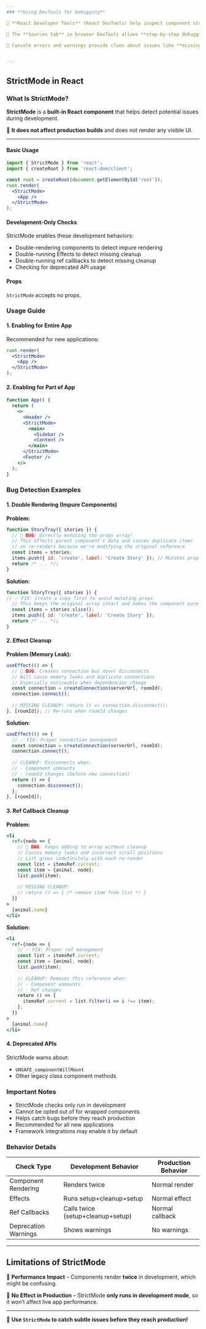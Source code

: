 ```yaml
--- 
### **Using DevTools for Debugging**  

🔹 **React Developer Tools** (React DevTools) help inspect component structure, props, and state.  

🔹 The **Sources tab** in browser DevTools allows **step-by-step debugging** to find logical errors.  

🔹 Console errors and warnings provide clues about issues like **missing keys in lists** or **invalid prop types**.  


---
```


## **StrictMode in React**  

 ### **What Is StrictMode?**  

**StrictMode** is a **built-in React component** that helps detect potential issues during development.  

🚀 **It does not affect production builds** and does not render any visible UI.  


---

#### **Basic Usage**

```jsx
import { StrictMode } from 'react';
import { createRoot } from 'react-dom/client';

const root = createRoot(document.getElementById('root'));
root.render(
  <StrictMode>
    <App />
  </StrictMode>
);
```

#### **Development-Only Checks**

StrictMode enables these development behaviors:
- Double-rendering components to detect impure rendering
- Double-running Effects to detect missing cleanup
- Double-running ref callbacks to detect missing cleanup
- Checking for deprecated API usage

#### **Props**
`StrictMode` accepts no props.

### **Usage Guide**

#### **1. Enabling for Entire App**

Recommended for new applications:
```jsx
root.render(
  <StrictMode>
    <App />
  </StrictMode>
);
```

#### **2. Enabling for Part of App**

```jsx
function App() {
  return (
    <>
      <Header />
      <StrictMode>
        <main>
          <Sidebar />
          <Content />
        </main>
      </StrictMode>
      <Footer />
    </>
  );
}
```

### **Bug Detection Examples**

#### **1. Double Rendering (Impure Components)**
**Problem:**
```jsx
function StoryTray({ stories }) {
  // 🚨 BUG: Directly mutating the props array!
  // This affects parent component's data and causes duplicate items
  // on re-renders because we're modifying the original reference
  const items = stories;
  items.push({ id: 'create', label: 'Create Story' }); // Mutates prop directly
  return /* ... */;
}
```

**Solution:**
```jsx
function StoryTray({ stories }) {
// ✅ FIX: Create a copy first to avoid mutating props
  // This keeps the original array intact and makes the component pure
  const items = stories.slice(); 
  items.push({ id: 'create', label: 'Create Story' });
  return /* ... */;
}
```

#### **2. Effect Cleanup**
**Problem (Memory Leak):**
```jsx
useEffect(() => {
  // 🚨 BUG: Creates connection but never disconnects
  // Will cause memory leaks and duplicate connections
  // Especially noticeable when dependencies change
  const connection = createConnection(serverUrl, roomId);
  connection.connect();
  
  // MISSING CLEANUP: return () => connection.disconnect();
}, [roomId]); // Re-runs when roomId changes
```

**Solution:**
```jsx
useEffect(() => {
  // ✅ FIX: Proper connection management
  const connection = createConnection(serverUrl, roomId);
  connection.connect();
  
  // CLEANUP: Disconnects when:
  // - Component unmounts
  // - roomId changes (before new connection)
  return () => {
    connection.disconnect();
  };
}, [roomId]);
```

#### **3. Ref Callback Cleanup**

**Problem:**
```jsx
<li
  ref={node => {
    // 🚨 BUG: Keeps adding to array without cleanup
    // Causes memory leaks and incorrect scroll positions
    // List grows indefinitely with each re-render
    const list = itemsRef.current;
    const item = {animal, node};
    list.push(item);
    
    // MISSING CLEANUP: 
    // return () => { /* remove item from list */ }
  }}
>
  {animal.name}
</li>
```

**Solution:**
```jsx
<li
  ref={node => {
    // ✅ FIX: Proper ref management
    const list = itemsRef.current;
    const item = {animal, node};
    list.push(item);
    
    // CLEANUP: Removes this reference when:
    // - Component unmounts
    // - Ref changes
    return () => {
      itemsRef.current = list.filter(i => i !== item);
    };
  }}
>
  {animal.name}
</li>
```

#### **4. Deprecated APIs**
StrictMode warns about:
- `UNSAFE_componentWillMount`
- Other legacy class component methods

### **Important Notes**
- StrictMode checks only run in development
- Cannot be opted out of for wrapped components
- Helps catch bugs before they reach production
- Recommended for all new applications
- Framework integrations may enable it by default

### **Behavior Details**
| Check Type             | Development Behavior                     | Production Behavior |
|------------------------|------------------------------------------|---------------------|
| Component Rendering    | Renders twice                            | Normal render       |
| Effects                | Runs setup+cleanup+setup                 | Normal effect       |
| Ref Callbacks          | Calls twice (setup+cleanup+setup)        | Normal callback     |
| Deprecation Warnings   | Shows warnings                           | No warnings         |



---

## **Limitations of StrictMode**  

🔸 **Performance Impact** – Components render **twice** in development, which might be confusing.  

🔸 **No Effect in Production** – StrictMode **only runs in development mode**, so it won’t affect live app performance.  


---

🚀 **Use `StrictMode` to catch subtle issues before they reach production!**